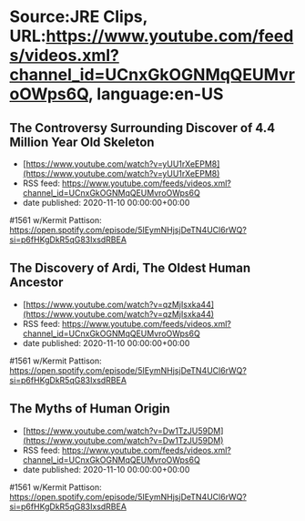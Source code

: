 # Source:JRE Clips, URL:https://www.youtube.com/feeds/videos.xml?channel_id=UCnxGkOGNMqQEUMvroOWps6Q, language:en-US

## The Controversy Surrounding Discover of 4.4 Million Year Old Skeleton
 - [https://www.youtube.com/watch?v=yUU1rXeEPM8](https://www.youtube.com/watch?v=yUU1rXeEPM8)
 - RSS feed: https://www.youtube.com/feeds/videos.xml?channel_id=UCnxGkOGNMqQEUMvroOWps6Q
 - date published: 2020-11-10 00:00:00+00:00

#1561 w/Kermit Pattison:
https://open.spotify.com/episode/5IEymNHjsjDeTN4UCl6rWQ?si=p6fHKgDkR5qG83IxsdRBEA

## The Discovery of Ardi, The Oldest Human Ancestor
 - [https://www.youtube.com/watch?v=qzMjIsxka44](https://www.youtube.com/watch?v=qzMjIsxka44)
 - RSS feed: https://www.youtube.com/feeds/videos.xml?channel_id=UCnxGkOGNMqQEUMvroOWps6Q
 - date published: 2020-11-10 00:00:00+00:00

#1561 w/Kermit Pattison:
https://open.spotify.com/episode/5IEymNHjsjDeTN4UCl6rWQ?si=p6fHKgDkR5qG83IxsdRBEA

## The Myths of Human Origin
 - [https://www.youtube.com/watch?v=Dw1TzJU59DM](https://www.youtube.com/watch?v=Dw1TzJU59DM)
 - RSS feed: https://www.youtube.com/feeds/videos.xml?channel_id=UCnxGkOGNMqQEUMvroOWps6Q
 - date published: 2020-11-10 00:00:00+00:00

#1561 w/Kermit Pattison:
https://open.spotify.com/episode/5IEymNHjsjDeTN4UCl6rWQ?si=p6fHKgDkR5qG83IxsdRBEA

